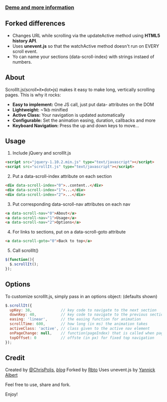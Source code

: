 ### [Demo and more information](http://bytemuse.com/scrollIt.js)

## Forked differences
- Changes URL while scrolling via the updateActive method using **HTML5 history API**.
- Uses **unevent.js** so that the watchActive method doesn't run on EVERY scroll event.
- Yo can name your sections (data-scroll-index) with strings instaed of numbers.

## About
ScrollIt.js(scroll•it•dot•js) makes it easy to make long, vertically scrolling pages. This is why it rocks:

- **Easy to implement:** One JS call, just put data- attributes on the DOM
- **Lightweight:** ~1kb minified
- **Active Class:** Your navigation is updated automatically
- **Configurable:** Set the animation easing, duration, callbacks and more
- **Keyboard Navigation:** Press the up and down keys to move...

## Usage

1. Include jQuery and scrollIt.js
```html
<script src="jquery-1.10.2.min.js" type="text/javascript"></script>
<script src="scrollIt.js" type="text/javascript"></script>
```

2. Put a data-scroll-index attribute on each section
```html
<div data-scroll-index="0">..content..</div>
<div data-scroll-index="1">...</div>
<div data-scroll-index="2">...</div>
```

3. Put corresponding data-scroll-nav attributes on each nav 
```html
<a data-scroll-nav="0">About</a>
<a data-scroll-nav="1">Usage</a>
<a data-scroll-nav="2">Options</a>
```

4. For links to sections, put on a data-scroll-goto attribute
```html
<a data-scroll-goto="0">Back to top</a>
```

5. Call scrollIt()
```JavaScript
$(function(){
  $.scrollIt();
});
```

## Options

To customize scrollIt.js, simply pass in an options object: (defaults shown)

```JavaScript
$.scrollIt({
  upKey: 38,             // key code to navigate to the next section
  downKey: 40,           // key code to navigate to the previous section
  easing: 'linear',      // the easing function for animation
  scrollTime: 600,       // how long (in ms) the animation takes
  activeClass: 'active', // class given to the active nav element
  onPageChange: null,    // function(pageIndex) that is called when page is changed
  topOffset: 0           // offste (in px) for fixed top navigation
});
```

## Credit
Created by [@ChrisPolis](http://twitter.com/chrispolis), *[blog](http://bytemuse.com)*
Forked by [Rbto](https://github.com/cmpolis/scrollIt.js)
Uses unevent.js by [Yannick Albert](https://github.com/yckart/jquery.unevent.js)

Feel free to use, share and fork.

Enjoy!